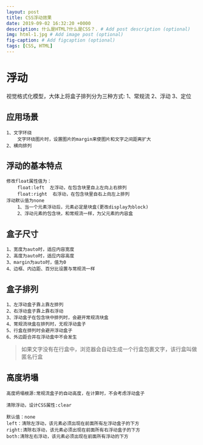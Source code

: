 ```yaml
---
layout: post
title: CSS浮动效果
date: 2019-09-02 16:32:20 +0000
description: 什么是HTML?什么是CSS？. # Add post description (optional)
img: html-1.jpg # Add image post (optional)
fig-caption: # Add figcaption (optional)
tags: [CSS, HTML]
---
```

# 浮动

视觉格式化模型，大体上将盒子排列分为三种方式:
    1、常规流
    2、浮动
    3、定位 

## 应用场景

    1、文字环绕
        文字环绕图片时，设置图片的margin来使图片和文字之间距离扩大
    2、横向排列

## 浮动的基本特点

    修改float属性值为：
        float:left  左浮动，在包含块里自上左向上右排列
        float:right  右浮动，在包含块里自右上向左上排列
    浮动默认值为none
        1、当一个元素浮动后，元素必定是块盒(更改display为block)
        2、浮动元素的包含块，和常规流一样，为父元素的内容盒

## 盒子尺寸

    1、宽度为auto时，适应内容宽度
    2、高度为auto时，适应内容高度
    3、margin为auto时，值为0
    4、边框、内边距、百分比设置与常规流一样

## 盒子排列

    1、左浮动盒子靠上靠左排列
    2、右浮动盒子靠上靠右浮动
    3、浮动盒子在包含块中排列时，会避开常规流块盒
    4、常规流块盒在排列时，无视浮动盒子
    5、行盒在排列时会避开浮动盒子
    6、外边距合并在浮动盒中不会发生

>如果文字没有在行盒中，浏览器会自动生成一个行盒包裹文字，该行盒叫做匿名行盒

## 高度坍塌

    高度坍塌根源:常规流盒子的自动高度，在计算时，不会考虑浮动盒子

    清除浮动，设计CSS属性:clear
    
    默认值：none
    left：清除左浮动，该元素必须出现在前面所有左浮动盒子的下方
    right:清除右浮动，该元素必须出现在前面所有右浮动盒子的下方
    both:清除左右浮动，该元素必须出现在前面所有浮动的下方